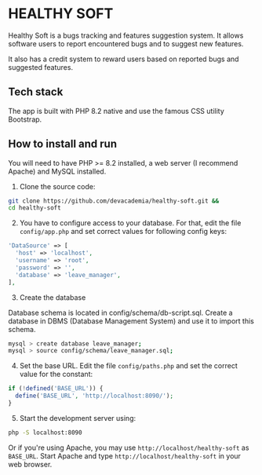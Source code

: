 # HEALTHY SOFT

Healthy Soft is a bugs tracking and features suggestion system. It allows software users to report encountered bugs and to suggest new features.

It also has a credit system to reward users based on reported bugs and suggested features.

## Tech stack

The app is built with PHP 8.2 native and use the famous CSS utility Bootstrap.

## How to install and run

You will need to have PHP >= 8.2 installed, a web server (I recommend Apache) and MySQL installed.

1. Clone the source code:

```bash
git clone https://github.com/devacademia/healthy-soft.git &&
cd healthy-soft
```

2. You have to configure access to your database. For that, edit the file `config/app.php` and set correct values for following config keys:

```php
'DataSource' => [
  'host' => 'localhost',
  'username' => 'root',
  'password' => '',
  'database' => 'leave_manager',
],
```
3. Create the database

Database schema is located in config/schema/db-script.sql. Create a database in DBMS (Database Management System) and use it to import this schema.

```bash
mysql > create database leave_manager;
mysql > source config/schema/leave_manager.sql;
```

4. Set the base URL. Edit the file `config/paths.php` and set the correct value for the constant:

```php
if (!defined('BASE_URL')) {
  define('BASE_URL', 'http://localhost:8090/');
}
```
5. Start the development server using:

```bash
php -S localhost:8090
```

Or if you're using Apache, you may use `http://localhost/healthy-soft` as `BASE_URL`. Start Apache and type `http://localhost/healthy-soft` in your web browser.
